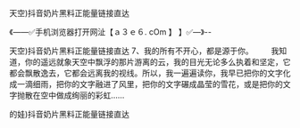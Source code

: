 天空)抖音奶片黑料正能量链接直达

《——✅手机浏览器打开网沚【ａ３ｅ６. cOm 】 】✅—》--

天空)抖音奶片黑料正能量链接直达	7、我的所有不开心，都是源于你。
　　我知道，你的遥远就象天空中飘浮的那片游离的云，我的目光无论多么执着和坚定，它都会飘散逸去，它都会远离我的视线。所以，我一遍遍读你，我早已把你的文字化成一滴细雨，把你的文字融进了风里，把你的文字碾成晶莹的雪花，或是把你的文字抛散在空中做成绚丽的彩虹……





的娃)抖音奶片黑料正能量链接直达

